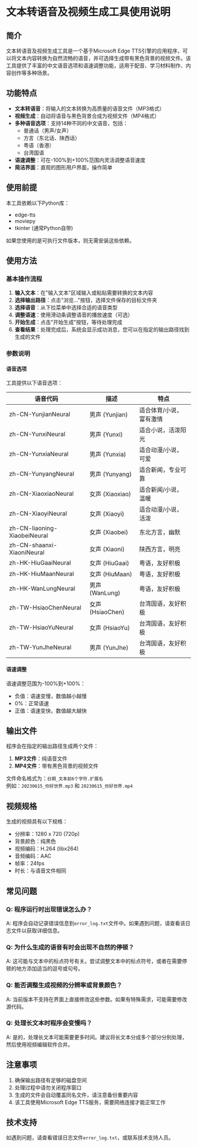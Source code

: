 # 文本转语音及视频生成工具使用说明

## 简介

文本转语音及视频生成工具是一个基于Microsoft Edge TTS引擎的应用程序，可以将文本内容转换为自然流畅的语音，并可选择生成带有黑色背景的视频文件。该工具提供了丰富的中文语音选项和语速调整功能，适用于配音、学习材料制作、内容创作等多种场景。

## 功能特点

- **文本转语音**：将输入的文本转换为高质量的语音文件（MP3格式）
- **视频生成**：自动将语音与黑色背景合成为视频文件（MP4格式）
- **多种语音选项**：支持14种不同的中文语音，包括：
  - 普通话（男声/女声）
  - 方言（东北话、陕西话）
  - 粤语（香港）
  - 台湾国语
- **语速调整**：可在-100%到+100%范围内灵活调整语音速度
- **简洁界面**：直观的图形用户界面，操作简单

## 使用前提

本工具依赖以下Python库：
- edge-tts
- moviepy
- tkinter (通常Python自带)

如果您使用的是可执行文件版本，则无需安装这些依赖。

## 使用方法

### 基本操作流程

1. **输入文本**：在"输入文本"区域输入或粘贴需要转换的文本内容
2. **选择输出路径**：点击"浏览..."按钮，选择文件保存的目标文件夹
3. **选择语音**：从下拉菜单中选择合适的语音类型
4. **调整语速**：使用滑动条调整语音的播放速度（可选）
5. **开始生成**：点击"开始生成"按钮，等待处理完成
6. **查看结果**：处理完成后，系统会显示成功消息，您可以在指定的输出路径找到生成的文件

### 参数说明

#### 语音选项

工具提供以下语音选项：

| 语音代码 | 描述 | 特点 |
|---------|------|------|
| zh-CN-YunjianNeural | 男声 (Yunjian) | 适合体育/小说，富有激情 |
| zh-CN-YunxiNeural | 男声 (Yunxi) | 适合小说，活泼阳光 |
| zh-CN-YunxiaNeural | 男声 (Yunxia) | 适合动漫/小说，可爱 |
| zh-CN-YunyangNeural | 男声 (Yunyang) | 适合新闻，专业可靠 |
| zh-CN-XiaoxiaoNeural | 女声 (Xiaoxiao) | 适合新闻/小说，温暖 |
| zh-CN-XiaoyiNeural | 女声 (Xiaoyi) | 适合动漫/小说，活泼 |
| zh-CN-liaoning-XiaobeiNeural | 女声 (Xiaobei) | 东北方言，幽默 |
| zh-CN-shaanxi-XiaoniNeural | 女声 (Xiaoni) | 陕西方言，明亮 |
| zh-HK-HiuGaaiNeural | 女声 (HiuGaai) | 粤语，友好积极 |
| zh-HK-HiuMaanNeural | 女声 (HiuMaan) | 粤语，友好积极 |
| zh-HK-WanLungNeural | 男声 (WanLung) | 粤语，友好积极 |
| zh-TW-HsiaoChenNeural | 女声 (HsiaoChen) | 台湾国语，友好积极 |
| zh-TW-HsiaoYuNeural | 女声 (HsiaoYu) | 台湾国语，友好积极 |
| zh-TW-YunJheNeural | 男声 (YunJhe) | 台湾国语，友好积极 |

#### 语速调整

语速调整范围为-100%到+100%：
- 负值：语速变慢，数值越小越慢
- 0%：正常语速
- 正值：语速变快，数值越大越快

## 输出文件

程序会在指定的输出路径生成两个文件：
1. **MP3文件**：纯语音文件
2. **MP4文件**：带有黑色背景的视频文件

文件命名格式为：`日期_文本前6个字符.扩展名`  
例如：`20230615_你好世界.mp3` 和 `20230615_你好世界.mp4`

## 视频规格

生成的视频具有以下规格：
- 分辨率：1280 x 720 (720p)
- 背景颜色：纯黑色
- 视频编码：H.264 (libx264)
- 音频编码：AAC
- 帧率：24fps
- 时长：与语音文件相同

## 常见问题

### Q: 程序运行时出现错误怎么办？
A: 程序会自动记录错误信息到`error_log.txt`文件中。如果遇到问题，请查看该日志文件以获取详细信息。

### Q: 为什么生成的语音有时会出现不自然的停顿？
A: 这可能与文本中的标点符号有关。尝试调整文本中的标点符号，或者在需要停顿的地方添加适当的逗号或句号。

### Q: 能否调整生成视频的分辨率或背景颜色？
A: 当前版本不支持在界面上直接修改这些参数。如果有特殊需求，可能需要修改源代码。

### Q: 处理长文本时程序会变慢吗？
A: 是的，处理长文本可能需要更多时间。建议将长文本分成多个部分分别处理，然后使用视频编辑软件合并。

## 注意事项

1. 确保输出路径有足够的磁盘空间
2. 处理过程中请勿关闭程序窗口
3. 生成的文件会自动覆盖同名文件，请注意备份重要内容
4. 该工具使用Microsoft Edge TTS服务，需要网络连接才能正常工作

## 技术支持

如遇到问题，请查看错误日志文件`error_log.txt`，或联系技术支持人员。
